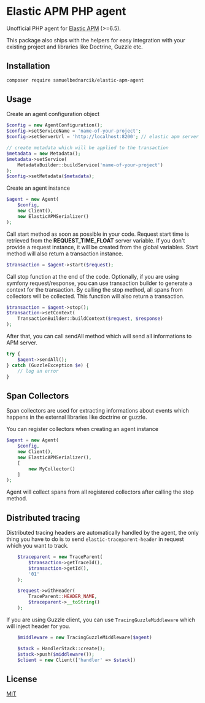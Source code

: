 # Elastic APM PHP agent

Unofficial PHP agent for
[Elastic APM](https://www.elastic.co/solutions/apm) (>=6.5).

This package also ships with the helpers for easy integration with your
existing project and libraries like Doctrine, Guzzle etc.

## Installation
```bash
composer require samuelbednarcik/elastic-apm-agent
```

## Usage

Create an agent configuration object
```php
$config = new AgentConfiguration();
$config->setServiceName = 'name-of-your-project';
$config->setServerUrl = 'http://localhost:8200'; // elastic apm server

// create metadata which will be applied to the transaction
$metadata = new Metadata();
$metadata->setService(
    MetadataBuilder::buildService('name-of-your-project')
);
$config->setMetadata($metadata);
```

Create an agent instance
```php
$agent = new Agent(
    $config,
    new Client(),
    new ElasticAPMSerializer()
);
```

Call start method as soon as possible in your code. Request start time is
retrieved from the **REQUEST_TIME_FLOAT** server variable. If you don't
provide a request instance, it will be created from the global variables.
Start method will also return a transaction instance.
```php
$transaction = $agent->start($request);
```

Call stop function at the end of the code. Optionally, if you are using
symfony request/response, you can use transaction builder to generate
a context for the transaction. By calling the stop method, all spans
from collectors will be collected. This function will also return a transaction.
```php
$transaction = $agent->stop();
$transaction->setContext(
    TransactionBuilder::buildContext($request, $response)
);
```

After that, you can call sendAll method which will send all informations
to APM server.
```php
try {
    $agent->sendAll();
} catch (GuzzleException $e) {
    // log an error
}
```

## Span Collectors

Span collectors are used for extracting informations about events which
happens in the external libraries like doctrine or guzzle.

You can register collectors when creating an agent instance
```php
$agent = new Agent(
    $config,
    new Client(),
    new ElasticAPMSerializer(),
    [
        new MyCollector()
    ]
);
```

Agent will collect spans from all registered collectors after calling
the stop method.

## Distributed tracing

Distributed tracing headers are automatically handled by the agent, the
only thing you have to do is to send `elastic-traceparent-header` in
request which you want to track.
```php
    $traceparent = new TraceParent(
        $transaction->getTraceId(),
        $transaction->getId(),
        '01'
    );

    $request->withHeader(
        TraceParent::HEADER_NAME,
        $traceparent->__toString()
    );
```


If you are using Guzzle client, you can use `TracingGuzzleMiddleware`
which will inject header for you.
```php
    $middleware = new TracingGuzzleMiddleware($agent)

    $stack = HandlerStack::create();
    $stack->push($middleware());
    $client = new Client(['handler' => $stack])

```

## License
[MIT](https://choosealicense.com/licenses/mit/)